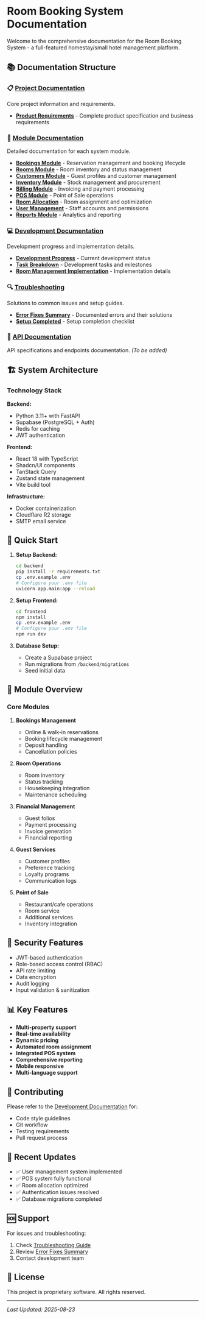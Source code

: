 # Room Booking System Documentation

Welcome to the comprehensive documentation for the Room Booking System - a full-featured homestay/small hotel management platform.

## 📚 Documentation Structure

### 📋 [Project Documentation](./project/)
Core project information and requirements.

- **[Product Requirements](./project/product_requirements.md)** - Complete product specification and business requirements

### 🔧 [Module Documentation](./modules/)
Detailed documentation for each system module.

- **[Bookings Module](./modules/bookings.md)** - Reservation management and booking lifecycle
- **[Rooms Module](./modules/rooms.md)** - Room inventory and status management
- **[Customers Module](./modules/customers.md)** - Guest profiles and customer management
- **[Inventory Module](./modules/inventory.md)** - Stock management and procurement
- **[Billing Module](./modules/billing.md)** - Invoicing and payment processing
- **[POS Module](./modules/pos.md)** - Point of Sale operations
- **[Room Allocation](./modules/room_allocation.md)** - Room assignment and optimization
- **[User Management](./modules/user_management.md)** - Staff accounts and permissions
- **[Reports Module](./modules/reports.md)** - Analytics and reporting

### 💻 [Development Documentation](./development/)
Development progress and implementation details.

- **[Development Progress](./development/development_progress.md)** - Current development status
- **[Task Breakdown](./development/task_breakdown.md)** - Development tasks and milestones
- **[Room Management Implementation](./development/room_management_implementation.md)** - Implementation details

### 🔍 [Troubleshooting](./troubleshooting/)
Solutions to common issues and setup guides.

- **[Error Fixes Summary](./troubleshooting/error_fixes_summary.md)** - Documented errors and their solutions
- **[Setup Completed](./troubleshooting/setup_completed.md)** - Setup completion checklist

### 🚀 [API Documentation](./api/)
API specifications and endpoints documentation.
*(To be added)*

## 🏗️ System Architecture

### Technology Stack

**Backend:**
- Python 3.11+ with FastAPI
- Supabase (PostgreSQL + Auth)
- Redis for caching
- JWT authentication

**Frontend:**
- React 18 with TypeScript
- Shadcn/UI components
- TanStack Query
- Zustand state management
- Vite build tool

**Infrastructure:**
- Docker containerization
- Cloudflare R2 storage
- SMTP email service

## 🚀 Quick Start

1. **Setup Backend:**
   ```bash
   cd backend
   pip install -r requirements.txt
   cp .env.example .env
   # Configure your .env file
   uvicorn app.main:app --reload
   ```

2. **Setup Frontend:**
   ```bash
   cd frontend
   npm install
   cp .env.example .env
   # Configure your .env file
   npm run dev
   ```

3. **Database Setup:**
   - Create a Supabase project
   - Run migrations from `/backend/migrations`
   - Seed initial data

## 📖 Module Overview

### Core Modules

1. **Bookings Management**
   - Online & walk-in reservations
   - Booking lifecycle management
   - Deposit handling
   - Cancellation policies

2. **Room Operations**
   - Room inventory
   - Status tracking
   - Housekeeping integration
   - Maintenance scheduling

3. **Financial Management**
   - Guest folios
   - Payment processing
   - Invoice generation
   - Financial reporting

4. **Guest Services**
   - Customer profiles
   - Preference tracking
   - Loyalty programs
   - Communication logs

5. **Point of Sale**
   - Restaurant/cafe operations
   - Room service
   - Additional services
   - Inventory integration

## 🔐 Security Features

- JWT-based authentication
- Role-based access control (RBAC)
- API rate limiting
- Data encryption
- Audit logging
- Input validation & sanitization

## 📊 Key Features

- **Multi-property support**
- **Real-time availability**
- **Dynamic pricing**
- **Automated room assignment**
- **Integrated POS system**
- **Comprehensive reporting**
- **Mobile responsive**
- **Multi-language support**

## 🤝 Contributing

Please refer to the [Development Documentation](./development/) for:
- Code style guidelines
- Git workflow
- Testing requirements
- Pull request process

## 📝 Recent Updates

- ✅ User management system implemented
- ✅ POS system fully functional
- ✅ Room allocation optimized
- ✅ Authentication issues resolved
- ✅ Database migrations completed

## 🆘 Support

For issues and troubleshooting:
1. Check [Troubleshooting Guide](./troubleshooting/)
2. Review [Error Fixes Summary](./troubleshooting/error_fixes_summary.md)
3. Contact development team

## 📄 License

This project is proprietary software. All rights reserved.

---

*Last Updated: 2025-08-23*